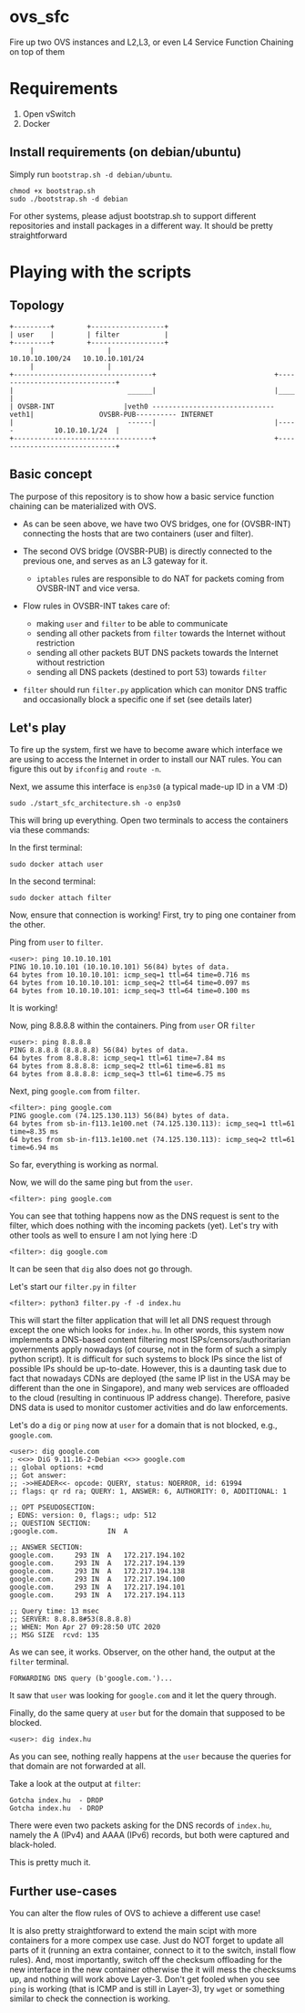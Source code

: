 # ovs_sfc
Fire up two OVS instances and L2,L3, or even L4 Service Function Chaining on top of them

# Requirements
1) Open vSwitch
2) Docker

## Install requirements (on debian/ubuntu)
Simply run `bootstrap.sh -d debian/ubuntu`.
```
chmod +x bootstrap.sh
sudo ./bootstrap.sh -d debian
```
For other systems, please adjust bootstrap.sh to support different repositories and install packages in a different way. It should be pretty straightforward


# Playing with the scripts
## Topology
```
+---------+        +------------------+
| user    |        | filter           |
+---------+        +------------------+
     |                  |            
10.10.10.100/24   10.10.10.101/24   
     |                  |          
+----------------------------------+                             +------------------------------+
|                            ______|                             |____                          |
| OVSBR-INT                 |veth0 ------------------------------veth1|                OVSBR-PUB---------- INTERNET
|                            ------|                             |-----          10.10.10.1/24  |
+----------------------------------+                             +------------------------------+
```

## Basic concept
The purpose of this repository is to show how a basic service function chaining can be materialized with OVS.

- As can be seen above, we have two OVS bridges, one for (OVSBR-INT) connecting the hosts that are two containers (user and filter).

- The second OVS bridge (OVSBR-PUB) is directly connected to the previous one, and serves as an L3 gateway for it.

  - `iptables` rules are responsible to do NAT for packets coming from OVSBR-INT and vice versa.

- Flow rules in OVSBR-INT takes care of: 
  - making `user` and `filter` to be able to communicate
  - sending all other packets from `filter` towards the Internet without restriction
  - sending all other packets BUT DNS packets towards the Internet without restriction
  - sending all DNS packets (destined to port 53) towards `filter`

- `filter` should run `filter.py` application which can monitor DNS traffic and occasionally block a specific one if set (see details later)

## Let's play
To fire up the system, first we have to become aware which interface we are using to access the Internet in order to install our NAT rules.
You can figure this out by `ifconfig` and `route -n`. 

Next, we assume this interface is `enp3s0` (a typical made-up ID in a VM :D)
```
sudo ./start_sfc_architecture.sh -o enp3s0
```
This will bring up everything.
Open two terminals to access the containers via these commands:

In the first terminal:
```
sudo docker attach user
```
In the second terminal:
```
sudo docker attach filter
```

Now, ensure that connection is working! First, try to ping one container from the other.

Ping from `user` to `filter`.
```
<user>: ping 10.10.10.101
PING 10.10.10.101 (10.10.10.101) 56(84) bytes of data.
64 bytes from 10.10.10.101: icmp_seq=1 ttl=64 time=0.716 ms
64 bytes from 10.10.10.101: icmp_seq=2 ttl=64 time=0.097 ms
64 bytes from 10.10.10.101: icmp_seq=3 ttl=64 time=0.100 ms
```
It is working!

Now, ping 8.8.8.8 within the containers.
Ping from `user` OR `filter`
```
<user>: ping 8.8.8.8
PING 8.8.8.8 (8.8.8.8) 56(84) bytes of data.
64 bytes from 8.8.8.8: icmp_seq=1 ttl=61 time=7.84 ms
64 bytes from 8.8.8.8: icmp_seq=2 ttl=61 time=6.81 ms
64 bytes from 8.8.8.8: icmp_seq=3 ttl=61 time=6.75 ms
```

Next, ping `google.com` from `filter`.
```
<filter>: ping google.com
PING google.com (74.125.130.113) 56(84) bytes of data.
64 bytes from sb-in-f113.1e100.net (74.125.130.113): icmp_seq=1 ttl=61 time=8.35 ms
64 bytes from sb-in-f113.1e100.net (74.125.130.113): icmp_seq=2 ttl=61 time=6.94 ms
```

So far, everything is working as normal.

Now, we will do the same ping but from the `user`.
```
<filter>: ping google.com
```
You can see that tothing happens now as the DNS request is sent to the filter, which does nothing with the incoming packets (yet).
Let's try with other tools as well to ensure I am not lying here :D
```
<filter>: dig google.com
```
It can be seen that `dig` also does not go through.


Let's start our `filter.py` in `filter`
```
<filter>: python3 filter.py -f -d index.hu
```
This will start the filter application that will let all DNS request through except the one which looks for `index.hu`.
In other words, this system now implements a DNS-based content filtering most ISPs/censors/authoritarian governments apply nowadays (of course, not in the form of such a simply python script).
It is difficult for such systems to block IPs since the list of possible IPs should be up-to-date. 
However, this is a daunting task due to fact that nowadays CDNs are deployed (the same IP list in the USA may be different than the one in Singapore), and many web services are offloaded to the cloud (resulting in continuous IP address change).
Therefore, pasive DNS data is used to monitor customer activities and do law enforcements.

Let's do a `dig` or `ping` now at `user` for a domain that is not blocked, e.g., `google.com`.
```
<user>: dig google.com
; <<>> DiG 9.11.16-2-Debian <<>> google.com
;; global options: +cmd
;; Got answer:
;; ->>HEADER<<- opcode: QUERY, status: NOERROR, id: 61994
;; flags: qr rd ra; QUERY: 1, ANSWER: 6, AUTHORITY: 0, ADDITIONAL: 1

;; OPT PSEUDOSECTION:
; EDNS: version: 0, flags:; udp: 512
;; QUESTION SECTION:
;google.com.			IN	A

;; ANSWER SECTION:
google.com.		293	IN	A	172.217.194.102
google.com.		293	IN	A	172.217.194.139
google.com.		293	IN	A	172.217.194.138
google.com.		293	IN	A	172.217.194.100
google.com.		293	IN	A	172.217.194.101
google.com.		293	IN	A	172.217.194.113

;; Query time: 13 msec
;; SERVER: 8.8.8.8#53(8.8.8.8)
;; WHEN: Mon Apr 27 09:28:50 UTC 2020
;; MSG SIZE  rcvd: 135
```
As we can see, it works. Observer, on the other hand, the output at the `filter` terminal.
```
FORWARDING DNS query (b'google.com.')...
```
It saw that `user` was looking for `google.com` and it let the query through.

Finally, do the same query at `user` but for the domain that supposed to be blocked.
```
<user>: dig index.hu
```
As you can see, nothing really happens at the `user` because the queries for that domain are not forwarded at all.

Take a look at the output at `filter`:
```
Gotcha index.hu  - DROP
Gotcha index.hu  - DROP

```
There were even two packets asking for the DNS records of `index.hu`, namely the A (IPv4) and AAAA (IPv6) records, but both were captured and black-holed.

This is pretty much it.

## Further use-cases
You can alter the flow rules of OVS to achieve a different use case! 

It is also pretty straightforward to extend the main scipt with more containers for a more compex use case.
Just do NOT forget to update all parts of it (running an extra container, connect to it to the switch, install flow rules).
And, most importantly, switch off the checksum offloading for the new interface in the new container otherwise the it will mess the checksums up, and nothing will work above Layer-3. 
Don't get fooled when you see `ping` is working (that is ICMP and is still in Layer-3), try `wget` or something similar to check the connection is working.
